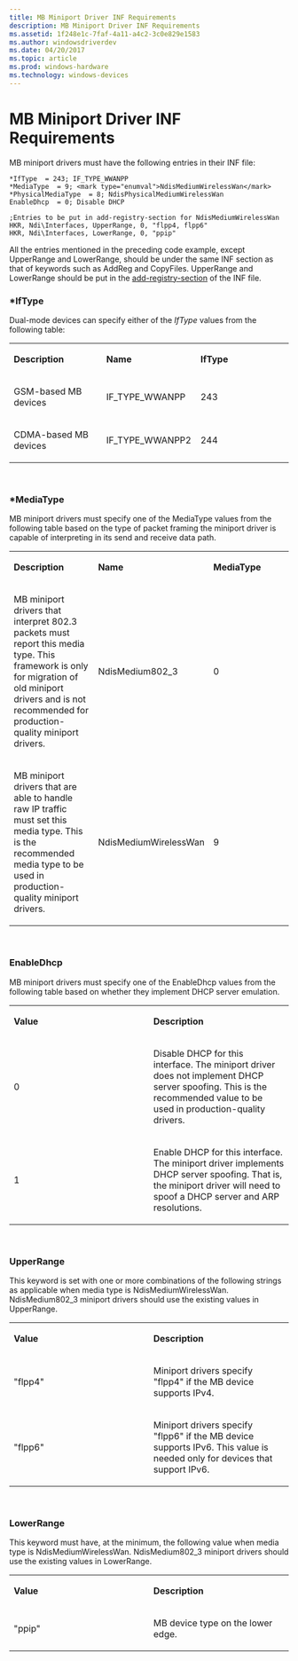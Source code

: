 ```yaml
---
title: MB Miniport Driver INF Requirements
description: MB Miniport Driver INF Requirements
ms.assetid: 1f248e1c-7faf-4a11-a4c2-3c0e829e1583
ms.author: windowsdriverdev
ms.date: 04/20/2017
ms.topic: article
ms.prod: windows-hardware
ms.technology: windows-devices
---
```


# MB Miniport Driver INF Requirements


MB miniport drivers must have the following entries in their INF file:

```
*IfType  = 243; IF_TYPE_WWANPP 
*MediaType  = 9; <mark type="enumval">NdisMediumWirelessWan</mark> 
*PhysicalMediaType  = 8; NdisPhysicalMediumWirelessWan
EnableDhcp  = 0; Disable DHCP

;Entries to be put in add-registry-section for NdisMediumWirelessWan
HKR, Ndi\Interfaces, UpperRange, 0, "flpp4, flpp6"
HKR, Ndi\Interfaces, LowerRange, 0, "ppip"
```

All the entries mentioned in the preceding code example, except UpperRange and LowerRange, should be under the same INF section as that of keywords such as AddReg and CopyFiles. UpperRange and LowerRange should be put in the [add-registry-section](add-registry-sections-in-a-network-inf-file.md) of the INF file.

### <a href="" id="-iftype"></a>\*IfType

Dual-mode devices can specify either of the *IfType* values from the following table:

<table>
<colgroup>
<col width="33%" />
<col width="33%" />
<col width="33%" />
</colgroup>
<tbody>
<tr class="odd">
<td align="left"><p><strong>Description</strong></p></td>
<td align="left"><p><strong>Name</strong></p></td>
<td align="left"><p><strong>IfType</strong></p></td>
</tr>
<tr class="even">
<td align="left"><p>GSM-based MB devices</p></td>
<td align="left"><p>IF_TYPE_WWANPP</p></td>
<td align="left"><p>243</p></td>
</tr>
<tr class="odd">
<td align="left"><p>CDMA-based MB devices</p></td>
<td align="left"><p>IF_TYPE_WWANPP2</p></td>
<td align="left"><p>244</p></td>
</tr>
</tbody>
</table>

 

### <a href="" id="-mediatype"></a>\*MediaType

MB miniport drivers must specify one of the MediaType values from the following table based on the type of packet framing the miniport driver is capable of interpreting in its send and receive data path.

<table>
<colgroup>
<col width="33%" />
<col width="33%" />
<col width="33%" />
</colgroup>
<tbody>
<tr class="odd">
<td align="left"><p><strong>Description</strong></p></td>
<td align="left"><p><strong>Name</strong></p></td>
<td align="left"><p><strong>MediaType</strong></p></td>
</tr>
<tr class="even">
<td align="left"><p>MB miniport drivers that interpret 802.3 packets must report this media type. This framework is only for migration of old miniport drivers and is not recommended for production-quality miniport drivers.</p></td>
<td align="left"><p>NdisMedium802_3</p></td>
<td align="left"><p>0</p></td>
</tr>
<tr class="odd">
<td align="left"><p>MB miniport drivers that are able to handle raw IP traffic must set this media type. This is the recommended media type to be used in production-quality miniport drivers.</p></td>
<td align="left"><p>NdisMediumWirelessWan</p></td>
<td align="left"><p>9</p></td>
</tr>
</tbody>
</table>

 

### EnableDhcp

MB miniport drivers must specify one of the EnableDhcp values from the following table based on whether they implement DHCP server emulation.

<table>
<colgroup>
<col width="50%" />
<col width="50%" />
</colgroup>
<tbody>
<tr class="odd">
<td align="left"><p><strong>Value</strong></p></td>
<td align="left"><p><strong>Description</strong></p></td>
</tr>
<tr class="even">
<td align="left"><p>0</p></td>
<td align="left"><p>Disable DHCP for this interface. The miniport driver does not implement DHCP server spoofing. This is the recommended value to be used in production-quality drivers.</p></td>
</tr>
<tr class="odd">
<td align="left"><p>1</p></td>
<td align="left"><p>Enable DHCP for this interface. The miniport driver implements DHCP server spoofing. That is, the miniport driver will need to spoof a DHCP server and ARP resolutions.</p></td>
</tr>
</tbody>
</table>

 

### UpperRange

This keyword is set with one or more combinations of the following strings as applicable when media type is NdisMediumWirelessWan. NdisMedium802\_3 miniport drivers should use the existing values in UpperRange.

<table>
<colgroup>
<col width="50%" />
<col width="50%" />
</colgroup>
<tbody>
<tr class="odd">
<td align="left"><p><strong>Value</strong></p></td>
<td align="left"><p><strong>Description</strong></p></td>
</tr>
<tr class="even">
<td align="left"><p>&quot;flpp4&quot;</p></td>
<td align="left"><p>Miniport drivers specify &quot;flpp4&quot; if the MB device supports IPv4.</p></td>
</tr>
<tr class="odd">
<td align="left"><p>&quot;flpp6&quot;</p></td>
<td align="left"><p>Miniport drivers specify &quot;flpp6&quot; if the MB device supports IPv6. This value is needed only for devices that support IPv6.</p></td>
</tr>
</tbody>
</table>

 

### LowerRange

This keyword must have, at the minimum, the following value when media type is NdisMediumWirelessWan. NdisMedium802\_3 miniport drivers should use the existing values in LowerRange.

<table>
<colgroup>
<col width="50%" />
<col width="50%" />
</colgroup>
<tbody>
<tr class="odd">
<td align="left"><p><strong>Value</strong></p></td>
<td align="left"><p><strong>Description</strong></p></td>
</tr>
<tr class="even">
<td align="left"><p>&quot;ppip&quot;</p></td>
<td align="left"><p>MB device type on the lower edge.</p></td>
</tr>
</tbody>
</table>

 

 

 





